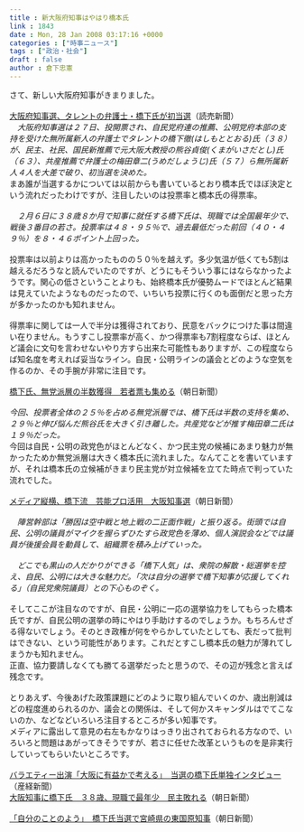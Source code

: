 ```yaml
---
title : 新大阪府知事はやはり橋本氏
link : 1843
date : Mon, 28 Jan 2008 03:17:16 +0000
categories : ["時事ニュース"]
tags : ["政治・社会"]
draft : false
author : 倉下忠憲
---
```


さて、新しい大阪府知事がきまりました。<BR><BR><A HREF="http://www.yomiuri.co.jp/politics/news/20080127-OYT1T00423.htm" TARGET="_blank">大阪府知事選、タレントの弁護士・橋下氏が初当選</A>（読売新聞）<BR><I>　大阪府知事選は２７日、投開票され、自民党府連の推薦、公明党府本部の支持を受けた無所属新人の弁護士でタレントの橋下徹(はしもととおる)氏（３８）が、民主、社民、国民新推薦で元大阪大教授の熊谷貞俊(くまがいさだとし)氏（６３）、共産推薦で弁護士の梅田章二(うめだしょうじ)氏（５７）ら無所属新人４人を大差で破り、初当選を決めた。</I><BR>まあ誰が当選するかについては以前からも書いているとおり橋本氏でほぼ決定という流れだったわけですが、注目したいのは投票率と橋本氏の得票率。<BR><BR><I>　２月６日に３８歳８か月で知事に就任する橋下氏は、現職では全国最年少で、戦後３番目の若さ。投票率は４８・９５％で、過去最低だった前回（４０・４９％）を８・４６ポイント上回った。</I><BR><BR>投票率は以前よりは高かったものの５０％を越えず。多少気温が低くても5割は越えるだろうなと読んでいたのですが、どうにもそういう事にはならなかったようです。関心の低さということよりも、始終橋本氏が優勢ムードでほとんど結果は見えていたようなものだったので、いちいち投票に行くのも面倒だと思った方が多かったのかも知れません。<BR><BR>得票率に関しては一人で半分は獲得されており、民意をバックにつけた事は間違い在りません。もうすこし投票率が高く、かつ得票率も7割程度ならば、ほとんど議会に文句を言わせないやり方すら出来た可能性もありますが、この程度ならば知名度を考えれば妥当なライン。自民・公明ラインの議会とどのような空気を作るのか、その手腕が非常に注目です。<BR><BR><A HREF="http://www.asahi.com/politics/update/0127/OSK200801270047.html" TARGET="_blank">橋下氏、無党派層の半数獲得　若者票も集める</A>（朝日新聞）<BR><I><BR>今回、投票者全体の２５％を占める無党派層では、橋下氏は半数の支持を集め、２９％と伸び悩んだ熊谷氏を大きく引き離した。共産党などが推す梅田章二氏は１９％だった。</I> <BR>今回は自民・公明の政党色がほとんどなく、かつ民主党の候補にあまり魅力が無かったためか無党派層は大きく橋本氏に流れました。なんてことを書いていますが、それは橋本氏の立候補がきまり民主党が対立候補を立てた時点で判っていた流れでした。<BR><BR><A HREF="http://www.asahi.com/national/update/0128/TKY200801270137.html" TARGET="_blank">メディア縦横、橋下流　芸能プロ活用　大阪知事選</A>（朝日新聞）<BR><BR><I>　陣営幹部は「勝因は空中戦と地上戦の二正面作戦」と振り返る。街頭では自民、公明の議員がマイクを握らずひたすら政党色を薄め、個人演説会などでは議員が後援会員を動員して、組織票を積み上げていった。 <BR><BR>　どこでも黒山の人だかりができる「橋下人気」は、衆院の解散・総選挙を控え、自民、公明には大きな魅力だ。「次は自分の選挙で橋下知事が応援してくれる」（自民党衆院議員）との下心ものぞく。 </I><BR><BR>そしてここが注目なのですが、自民・公明に一応の選挙協力をしてもらった橋本氏ですが、自民公明の選挙の時にやはり手助けするのでしょうか。もちろんせざる得ないでしょう。そのとき政権が何をやらかしていたとしても、表だって批判はできない、という可能性があります。これだとすこし橋本氏の魅力が薄れてしまうかも知れません。<BR>正直、協力要請しなくても勝てる選挙だったと思うので、その辺が残念と言えば残念です。<BR><BR>とりあえず、今後あげた政策課題にどのように取り組んでいくのか、歳出削減はどの程度進められるのか、議会との関係は、そして何かスキャンダルはでてこないのか、などなどいろいろ注目するところが多い知事です。<BR>メディアに露出して意見の右左もかなりはっきり出されておられる方なので、いろいろと問題はあがってきそうですが、若さに任せた改革というものを是非実行していってもらいたいところです。<BR><BR><A HREF="http://sankei.jp.msn.com/politics/policy/080128/plc0801281043002-n1.htm" TARGET="_blank">バラエティー出演「大阪に有益かで考える」　当選の橋下氏単独インタビュー</A>（産経新聞）<BR><A HREF="http://www.asahi.com/politics/update/0127/TKY200801270107.html" TARGET="_blank">大阪知事に橋下氏　３８歳、現職で最年少　民主敗れる</A>（朝日新聞）<BR><BR><A HREF="http://www.asahi.com/politics/update/0128/SEB200801280001.html" TARGET="_blank">「自分のことのよう」　橋下氏当選で宮崎県の東国原知事</A>（朝日新聞）<br><br>
